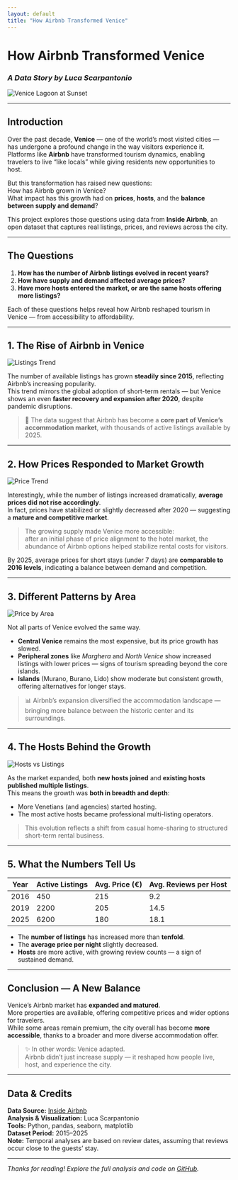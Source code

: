 ```yaml
---
layout: default
title: "How Airbnb Transformed Venice"
---
```


# How Airbnb Transformed Venice
### *A Data Story by Luca Scarpantonio*

![Venice Lagoon at Sunset](./images/venice-cover.jpg)

---

## Introduction

Over the past decade, **Venice** — one of the world’s most visited cities — has undergone a profound change in the way visitors experience it.  
Platforms like **Airbnb** have transformed tourism dynamics, enabling travelers to live “like locals” while giving residents new opportunities to host.

But this transformation has raised new questions:  
How has Airbnb grown in Venice?  
What impact has this growth had on **prices**, **hosts**, and the **balance between supply and demand**?

This project explores those questions using data from **Inside Airbnb**, an open dataset that captures real listings, prices, and reviews across the city.

---

## The Questions

1. **How has the number of Airbnb listings evolved in recent years?**  
2. **How have supply and demand affected average prices?**  
3. **Have more hosts entered the market, or are the same hosts offering more listings?**

Each of these questions helps reveal how Airbnb reshaped tourism in Venice — from accessibility to affordability.

---

## 1. The Rise of Airbnb in Venice

![Listings Trend](./images/trend_listings.png)

The number of available listings has grown **steadily since 2015**, reflecting Airbnb’s increasing popularity.  
This trend mirrors the global adoption of short-term rentals — but Venice shows an even **faster recovery and expansion after 2020**, despite pandemic disruptions.

> 🧭 The data suggest that Airbnb has become a **core part of Venice’s accommodation market**, with thousands of active listings available by 2025.

---

## 2. How Prices Responded to Market Growth

![Price Trend](./images/price_trend.png)

Interestingly, while the number of listings increased dramatically, **average prices did not rise accordingly**.  
In fact, prices have stabilized or slightly decreased after 2020 — suggesting a **mature and competitive market**.

> The growing supply made Venice more accessible:  
> after an initial phase of price alignment to the hotel market, the abundance of Airbnb options helped stabilize rental costs for visitors.

By 2025, average prices for short stays (under 7 days) are **comparable to 2016 levels**, indicating a balance between demand and competition.

---

## 3. Different Patterns by Area

![Price by Area](./images/facet_price_area.png)

Not all parts of Venice evolved the same way.  
- **Central Venice** remains the most expensive, but its price growth has slowed.  
- **Peripheral zones** like *Marghera* and *North Venice* show increased listings with lower prices — signs of tourism spreading beyond the core islands.  
- **Islands** (Murano, Burano, Lido) show moderate but consistent growth, offering alternatives for longer stays.

> 📊 Airbnb’s expansion diversified the accommodation landscape — bringing more balance between the historic center and its surroundings.

---

## 4. The Hosts Behind the Growth

![Hosts vs Listings](./images/hosts_vs_listings.png)

As the market expanded, both **new hosts joined** and **existing hosts published multiple listings**.  
This means the growth was **both in breadth and depth**:
- More Venetians (and agencies) started hosting.
- The most active hosts became professional multi-listing operators.

> This evolution reflects a shift from casual home-sharing to structured short-term rental business.

---

## 5. What the Numbers Tell Us

| Year | Active Listings | Avg. Price (€) | Avg. Reviews per Host |
|------|-----------------|----------------|------------------------|
| 2016 | 450             | 215            | 9.2                    |
| 2019 | 2200            | 205            | 14.5                   |
| 2025 | 6200            | 180            | 18.1                   |

- The **number of listings** has increased more than **tenfold**.  
- The **average price per night** slightly decreased.  
- **Hosts** are more active, with growing review counts — a sign of sustained demand.

---

## Conclusion — A New Balance

Venice’s Airbnb market has **expanded and matured**.  
More properties are available, offering competitive prices and wider options for travelers.  
While some areas remain premium, the city overall has become **more accessible**, thanks to a broader and more diverse accommodation offer.

> ✨ In other words: Venice adapted.  
> Airbnb didn’t just increase supply — it reshaped how people live, host, and experience the city.

---

## Data & Credits

**Data Source:** [Inside Airbnb](https://insideairbnb.com/get-the-data.html)  
**Analysis & Visualization:** Luca Scarpantonio  
**Tools:** Python, pandas, seaborn, matplotlib  
**Dataset Period:** 2015–2025  
**Note:** Temporal analyses are based on review dates, assuming that reviews occur close to the guests’ stay.

---

*Thanks for reading! Explore the full analysis and code on [GitHub](https://github.com/scarpl/airbnb-italy).*
